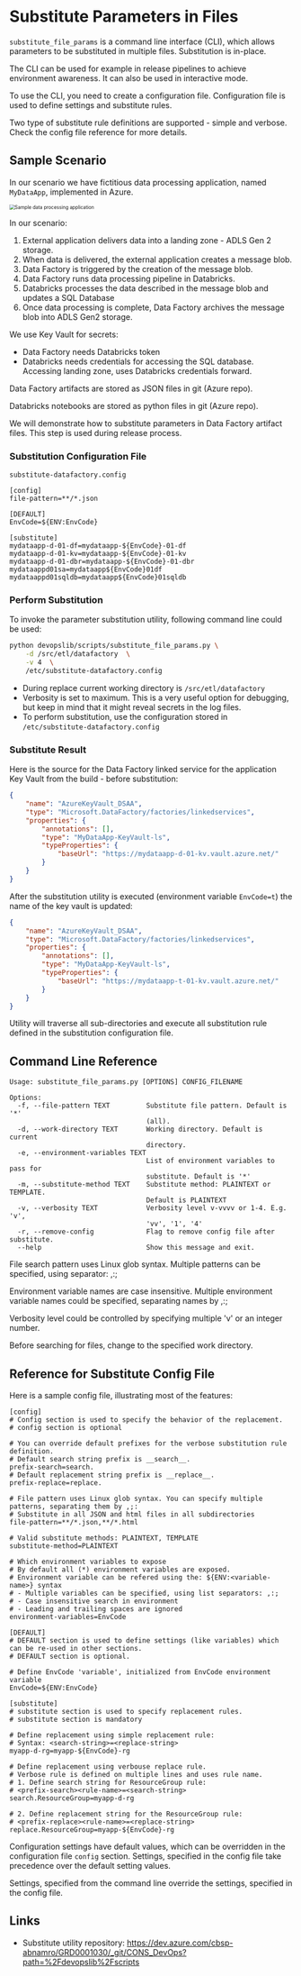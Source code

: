 # Substitute Parameters in Files

`substitute_file_params` is a command line interface (CLI), which allows parameters to be substituted in multiple files. Substitution is in-place.

The CLI can be used for example in release pipelines to achieve environment awareness. It can also be used in interactive mode.

To use the CLI, you need to create a configuration file. Configuration file is used to define settings and substitute rules.

Two type of substitute rule definitions are supported - simple and verbose. Check the config file reference for more details.

## Sample Scenario

In our scenario we have fictitious data processing application, named `MyDataApp`, implemented in Azure.

<img src="substitute-parameters-1.png" alt="Sample data processing application" style="zoom:60%;" />

In our scenario:

1. External application delivers data into a landing zone - ADLS Gen 2 storage. 
2. When data is delivered, the external application creates a message blob. 
3. Data Factory is triggered by the creation of the message blob.
4. Data Factory runs data processing pipeline in Databricks.
5. Databricks processes the data described in the message blob and updates a SQL Database
6. Once data processing is complete, Data Factory archives the message blob into ADLS Gen2 storage.

We use Key Vault for secrets:

* Data Factory needs Databricks token
* Databricks needs credentials for accessing the SQL database.
  Accessing landing zone, uses Databricks credentials forward.

Data Factory artifacts are stored as JSON files in git (Azure repo).

Databricks notebooks are stored as python files in git (Azure repo).

We will demonstrate how to substitute parameters in Data Factory artifact files. This step is used during release process.

### Substitution Configuration File

`substitute-datafactory.config`

```properties
[config]
file-pattern=**/*.json

[DEFAULT]
EnvCode=${ENV:EnvCode}

[substitute]
mydataapp-d-01-df=mydataapp-${EnvCode}-01-df
mydataapp-d-01-kv=mydataapp-${EnvCode}-01-kv
mydataapp-d-01-dbr=mydataapp-${EnvCode}-01-dbr
mydataappd01sa=mydataapp${EnvCode}01df
mydataappd01sqldb=mydataapp${EnvCode}01sqldb
```

### Perform Substitution

To invoke the parameter substitution utility, following command line could be used:

```bash
python devopslib/scripts/substitute_file_params.py \
    -d /src/etl/datafactory  \
    -v 4  \
    /etc/substitute-datafactory.config
```

* During replace current working directory is `/src/etl/datafactory`
* Verbosity is set to maximum. This is a very useful option for debugging, but keep in mind that it might reveal secrets in the log files.
*  To perform substitution, use the configuration stored in `/etc/substitute-datafactory.config` 

### Substitute Result

Here is the source for the Data Factory linked service for the application Key Vault from the build - before substitution:

```json
{
	"name": "AzureKeyVault_DSAA",
	"type": "Microsoft.DataFactory/factories/linkedservices",
	"properties": {
		"annotations": [],
		"type": "MyDataApp-KeyVault-ls",
		"typeProperties": {
			"baseUrl": "https://mydataapp-d-01-kv.vault.azure.net/"
		}
	}
}
```

After the substitution utility is executed (environment variable `EnvCode=t`) the name of the key vault is updated:

```json
{
	"name": "AzureKeyVault_DSAA",
	"type": "Microsoft.DataFactory/factories/linkedservices",
	"properties": {
		"annotations": [],
		"type": "MyDataApp-KeyVault-ls",
		"typeProperties": {
			"baseUrl": "https://mydataapp-t-01-kv.vault.azure.net/"
		}
	}
}
```

Utility will traverse all sub-directories and execute all substitution rule defined in the substitution configuration file.

## Command Line Reference

```
Usage: substitute_file_params.py [OPTIONS] CONFIG_FILENAME

Options:
  -f, --file-pattern TEXT         Substitute file pattern. Default is '*'
                                  (all).
  -d, --work-directory TEXT       Working directory. Default is current
                                  directory.
  -e, --environment-variables TEXT
                                  List of environment variables to pass for
                                  substitute. Default is '*'
  -m, --substitute-method TEXT    Substitute method: PLAINTEXT or TEMPLATE.
                                  Default is PLAINTEXT
  -v, --verbosity TEXT            Verbosity level v-vvvv or 1-4. E.g. 'v',
                                  'vv', '1', '4'
  -r, --remove-config             Flag to remove config file after substitute.
  --help                          Show this message and exit.
```



File search pattern uses Linux glob syntax. Multiple patterns can be specified, using separator: ,:;

Environment variable names are case insensitive. Multiple environment variable names could be specified, separating names by ,:;

Verbosity level could be controlled by specifying multiple 'v' or an integer number.

Before searching for files, change to the specified work directory.

## Reference for Substitute Config File

Here is a sample config file, illustrating most of the features:

```properties
[config]
# Config section is used to specify the behavior of the replacement.
# config section is optional

# You can override default prefixes for the verbose substitution rule definition.
# Default search string prefix is __search__.
prefix-search=search.
# Default replacement string prefix is __replace__.
prefix-replace=replace.

# File pattern uses Linux glob syntax. You can specify multiple patterns, separating them by ,;:
# Substitute in all JSON and html files in all subdirectories
file-pattern=**/*.json,**/*.html

# Valid substitute methods: PLAINTEXT, TEMPLATE
substitute-method=PLAINTEXT

# Which environment variables to expose
# By default all (*) environment variables are exposed.
# Environment variable can be refered using the: ${ENV:<variable-name>} syntax
# - Multiple variables can be specified, using list separators: ,:;
# - Case insensitive search in environment
# - Leading and trailing spaces are ignored
environment-variables=EnvCode

[DEFAULT]
# DEFAULT section is used to define settings (like variables) which can be re-used in other sections.
# DEFAULT section is optional.

# Define EnvCode 'variable', initialized from EnvCode environment variable
EnvCode=${ENV:EnvCode}

[substitute]
# substitute section is used to specify replacement rules.
# substitute section is mandatory

# Define replacement using simple replacement rule:
# Syntax: <search-string>=<replace-string>
myapp-d-rg=myapp-${EnvCode}-rg

# Define replacement using verbouse replace rule.
# Verbose rule is defined on multiple lines and uses rule name.
# 1. Define search string for ResourceGroup rule:
# <prefix-search><rule-name>=<search-string>
search.ResourceGroup=myapp-d-rg

# 2. Define replacement string for the ResourceGroup rule:
# <prefix-replace><rule-name>=<replace-string>
replace.ResourceGroup=myapp-${EnvCode}-rg
```

Configuration settings have default values, which can be overridden in the configuration file `config` section. Settings, specified in the config file take precedence over the default setting values.

Settings, specified from the command line override the settings, specified in the config file.

## Links

* Substitute utility repository: https://dev.azure.com/cbsp-abnamro/GRD0001030/_git/CONS_DevOps?path=%2Fdevopslib%2Fscripts